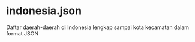 indonesia.json
==============

Daftar daerah-daerah di Indonesia lengkap sampai kota kecamatan dalam format JSON

